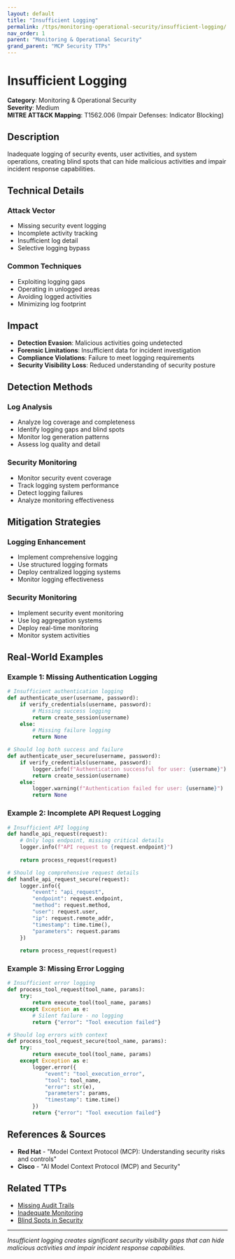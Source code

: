 ```yaml
---
layout: default
title: "Insufficient Logging"
permalink: /ttps/monitoring-operational-security/insufficient-logging/
nav_order: 1
parent: "Monitoring & Operational Security"
grand_parent: "MCP Security TTPs"
---
```


# Insufficient Logging

**Category**: Monitoring & Operational Security  
**Severity**: Medium  
**MITRE ATT&CK Mapping**: T1562.006 (Impair Defenses: Indicator Blocking)

## Description

Inadequate logging of security events, user activities, and system operations, creating blind spots that can hide malicious activities and impair incident response capabilities.

## Technical Details

### Attack Vector
- Missing security event logging
- Incomplete activity tracking
- Insufficient log detail
- Selective logging bypass

### Common Techniques
- Exploiting logging gaps
- Operating in unlogged areas
- Avoiding logged activities
- Minimizing log footprint

## Impact

- **Detection Evasion**: Malicious activities going undetected
- **Forensic Limitations**: Insufficient data for incident investigation
- **Compliance Violations**: Failure to meet logging requirements
- **Security Visibility Loss**: Reduced understanding of security posture

## Detection Methods

### Log Analysis
- Analyze log coverage and completeness
- Identify logging gaps and blind spots
- Monitor log generation patterns
- Assess log quality and detail

### Security Monitoring
- Monitor security event coverage
- Track logging system performance
- Detect logging failures
- Analyze monitoring effectiveness

## Mitigation Strategies

### Logging Enhancement
- Implement comprehensive logging
- Use structured logging formats
- Deploy centralized logging systems
- Monitor logging effectiveness

### Security Monitoring
- Implement security event monitoring
- Use log aggregation systems
- Deploy real-time monitoring
- Monitor system activities

## Real-World Examples

### Example 1: Missing Authentication Logging
```python
# Insufficient authentication logging
def authenticate_user(username, password):
    if verify_credentials(username, password):
        # Missing success logging
        return create_session(username)
    else:
        # Missing failure logging
        return None

# Should log both success and failure
def authenticate_user_secure(username, password):
    if verify_credentials(username, password):
        logger.info(f"Authentication successful for user: {username}")
        return create_session(username)
    else:
        logger.warning(f"Authentication failed for user: {username}")
        return None
```

### Example 2: Incomplete API Request Logging
```python
# Insufficient API logging
def handle_api_request(request):
    # Only logs endpoint, missing critical details
    logger.info(f"API request to {request.endpoint}")
    
    return process_request(request)

# Should log comprehensive request details
def handle_api_request_secure(request):
    logger.info({
        "event": "api_request",
        "endpoint": request.endpoint,
        "method": request.method,
        "user": request.user,
        "ip": request.remote_addr,
        "timestamp": time.time(),
        "parameters": request.params
    })
    
    return process_request(request)
```

### Example 3: Missing Error Logging
```python
# Insufficient error logging
def process_tool_request(tool_name, params):
    try:
        return execute_tool(tool_name, params)
    except Exception as e:
        # Silent failure - no logging
        return {"error": "Tool execution failed"}

# Should log errors with context
def process_tool_request_secure(tool_name, params):
    try:
        return execute_tool(tool_name, params)
    except Exception as e:
        logger.error({
            "event": "tool_execution_error",
            "tool": tool_name,
            "error": str(e),
            "parameters": params,
            "timestamp": time.time()
        })
        return {"error": "Tool execution failed"}
```

## References & Sources

- **Red Hat** - "Model Context Protocol (MCP): Understanding security risks and controls"
- **Cisco** - "AI Model Context Protocol (MCP) and Security"

## Related TTPs

- [Missing Audit Trails](missing-audit-trails.md)
- [Inadequate Monitoring](inadequate-monitoring.md)
- [Blind Spots in Security](blind-spots-in-security.md)

---

*Insufficient logging creates significant security visibility gaps that can hide malicious activities and impair incident response capabilities.*